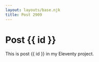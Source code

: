 ```yaml
---
layout: layouts/base.njk
title: Post 2909
---
```


# Post {{ id }}

This is post {{ id }} in my Eleventy project.
